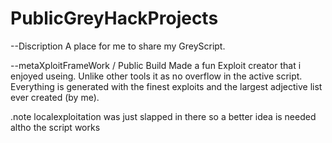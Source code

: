 # PublicGreyHackProjects
--Discription
  A place for me to share my GreyScript.

--metaXploitFrameWork / Public Build
  Made a fun Exploit creator that i enjoyed useing. Unlike other tools it as no overflow in the active script. Everything is generated with the finest exploits and the largest adjective list ever created (by me).

.note
  localexploitation was just slapped in there so a better idea is needed altho the script works 
